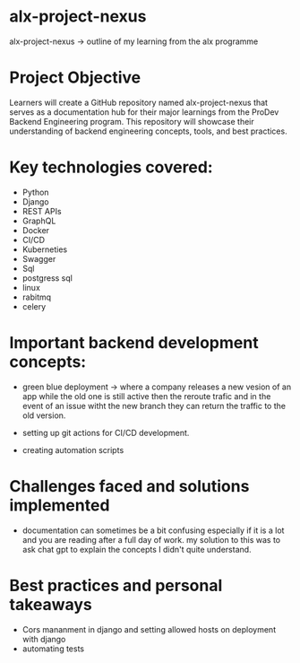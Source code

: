 # alx-project-nexus

alx-project-nexus -> outline of my learning from the alx programme

# Project Objective

Learners will create a GitHub repository named alx-project-nexus that serves as a documentation hub for their major learnings from the ProDev Backend Engineering program. This repository will showcase their understanding of backend engineering concepts, tools, and best practices.

# Key technologies covered:

- Python
- Django
- REST APIs
- GraphQL
- Docker
- CI/CD
- Kuberneties
- Swagger
- Sql
- postgress sql
- linux
- rabitmq
- celery

# Important backend development concepts:

- green blue deployment -> where a company releases a new vesion of an app while the old one is still active then the reroute trafic and in the event of an issue witht the new branch they can return the traffic to the old version.

- setting up git actions for CI/CD development.

- creating automation scripts

# Challenges faced and solutions implemented

- documentation can sometimes be a bit confusing especially if it is a lot and you are reading after a full day of work. my solution to this was to ask chat gpt to explain the concepts I didn't quite understand.

# Best practices and personal takeaways

- Cors mananment in django and setting allowed hosts on deployment with django
- automating tests
